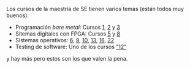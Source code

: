 Los cursos de la maestría de SE tienen varios temas (están todos muy buenos):

* Programación *bare metal*: Cursos [1](https://sites.google.com/site/arquitecturademicros/), [2](https://sites.google.com/site/programaciondemicros/home/cese-10co-2019) y [3](https://sites.google.com/view/ingsoftembebidos/p%C3%A1gina-principal?authuser=0)
* Sitemas digitales con FPGA: Cursos [5](https://campus.fi.uba.ar/course/view.php?id=1443) y [8](https://campus.fi.uba.ar/course/view.php?id=1446)
* Sistemas operativos: [6](https://sites.google.com/site/sistoperpropgeneral/), [9](https://sites.google.com/site/sistopertiemporeal1/), [10](https://sites.google.com/site/sistopertiemporeal2/), [13](http://laboratorios.fi.uba.ar/lse/postgrado-sistemas-embebidos/Programa-DASOPG.pdf), [16](https://campus.fi.uba.ar/enrol/index.php?id=1454), [22](https://campus.fi.uba.ar/enrol/index.php?id=1460)
* Testing de software: Uno de los cursos ["12"](https://sites.google.com/site/testingdesoftwareembebido/material-de-apoyo)

y hay más pero estos son los que valen la pena.


